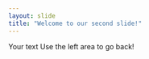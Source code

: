 ```yaml
---
layout: slide
title: "Welcome to our second slide!"
---
```

Your text
Use the left area to go back!
